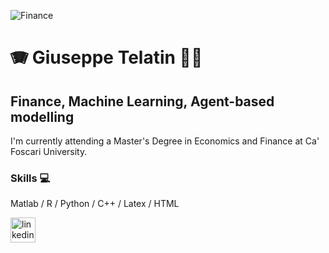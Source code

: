 ![Finance](https://miro.medium.com/max/1400/1*ysUpN7qsoEA8JvTuErUfKQ.png)
# :accordion: Giuseppe Telatin :man_student:

## Finance, Machine Learning, Agent-based modelling
I'm currently attending a Master's Degree in Economics and Finance at Ca' Foscari University. 

### Skills :computer:
Matlab / R / Python / C++ / Latex / HTML

[<img src='https://cdn.jsdelivr.net/npm/simple-icons@3.0.1/icons/linkedin.svg' alt='linkedin' height='40'>](https://www.linkedin.com/in/https://www.linkedin.com/in/giuseppetelatin//)  


